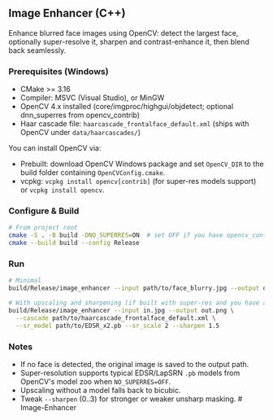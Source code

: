 ## Image Enhancer (C++)

Enhance blurred face images using OpenCV: detect the largest face, optionally super-resolve it, sharpen and contrast-enhance it, then blend back seamlessly.

### Prerequisites (Windows)
- CMake >= 3.16
- Compiler: MSVC (Visual Studio), or MinGW
- OpenCV 4.x installed (core/imgproc/highgui/objdetect; optional dnn_superres from opencv_contrib)
- Haar cascade file: `haarcascade_frontalface_default.xml` (ships with OpenCV under `data/haarcascades/`)

You can install OpenCV via:
- Prebuilt: download OpenCV Windows package and set `OpenCV_DIR` to the build folder containing `OpenCVConfig.cmake`.
- vcpkg: `vcpkg install opencv[contrib]` (for super-res models support) or `vcpkg install opencv`.

### Configure & Build
```bash
# From project root
cmake -S . -B build -DNO_SUPERRES=ON  # set OFF if you have opencv_contrib dnn_superres
cmake --build build --config Release
```

### Run
```bash
# Minimal
build/Release/image_enhancer --input path/to/face_blurry.jpg --output out.png --cascade path/to/haarcascade_frontalface_default.xml

# With upscaling and sharpening (if built with super-res and you have a model)
build/Release/image_enhancer --input in.jpg --output out.png \
  --cascade path/to/haarcascade_frontalface_default.xml \
  --sr_model path/to/EDSR_x2.pb --sr_scale 2 --sharpen 1.5
```

### Notes
- If no face is detected, the original image is saved to the output path.
- Super-resolution supports typical EDSR/LapSRN `.pb` models from OpenCV's model zoo when `NO_SUPERRES=OFF`.
- Upscaling without a model falls back to bicubic.
- Tweak `--sharpen` (0..3) for stronger or weaker unsharp masking.
#   I m a g e - E n h a n c e r  
 
